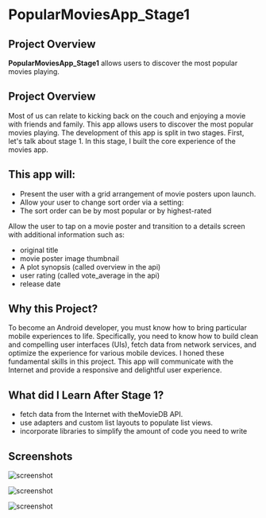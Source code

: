 # PopularMoviesApp_Stage1

## Project Overview
**PopularMoviesApp_Stage1** allows users to discover the most popular movies playing.

## Project Overview
Most of us can relate to kicking back on the couch and enjoying a movie with friends and family. This app allows users to discover the most popular movies playing. The development of this app is split in two stages. First, let's talk about stage 1.
In this stage, I built the core experience of the movies app.

## This app will:
- Present the user with a grid arrangement of movie posters upon launch.
- Allow your user to change sort order via a setting:
- The sort order can be by most popular or by highest-rated

Allow the user to tap on a movie poster and transition to a details screen with additional information such as:
- original title
- movie poster image thumbnail
- A plot synopsis (called overview in the api)
- user rating (called vote_average in the api)
- release date

## Why this Project?
To become an Android developer, you must know how to bring particular mobile experiences to life. Specifically, you need to know how to build clean and compelling user interfaces (UIs), fetch data from network services, and optimize the experience for various mobile devices. I honed these fundamental skills in this project. This app will communicate with the Internet and provide a responsive and delightful user experience.

## What did I Learn After Stage 1?
- fetch data from the Internet with theMovieDB API.
- use adapters and custom list layouts to populate list views.
- incorporate libraries to simplify the amount of code you need to write 

## Screenshots
![screenshot](https://user-images.githubusercontent.com/38955290/67230750-7cf4ad80-f403-11e9-9dce-0d725d29379d.png)

![screenshot](https://user-images.githubusercontent.com/38955290/67234207-56864080-f40a-11e9-9be3-512639b71930.png)

![screenshot](https://user-images.githubusercontent.com/38955290/67234213-5ab25e00-f40a-11e9-8aa7-ac37d8a09380.png)

